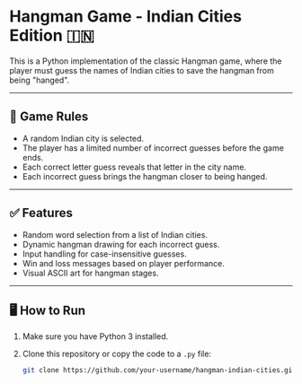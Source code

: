 # Hangman Game - Indian Cities Edition 🇮🇳

This is a Python implementation of the classic Hangman game, where the player must guess the names of Indian cities to save the hangman from being "hanged".

---

## 🧠 Game Rules

- A random Indian city is selected.
- The player has a limited number of incorrect guesses before the game ends.
- Each correct letter guess reveals that letter in the city name.
- Each incorrect guess brings the hangman closer to being hanged.

---

## ✅ Features

- Random word selection from a list of Indian cities.
- Dynamic hangman drawing for each incorrect guess.
- Input handling for case-insensitive guesses.
- Win and loss messages based on player performance.
- Visual ASCII art for hangman stages.

---

## 🖥️ How to Run

1. Make sure you have Python 3 installed.
2. Clone this repository or copy the code to a `.py` file:

   ```bash
   git clone https://github.com/your-username/hangman-indian-cities.git
